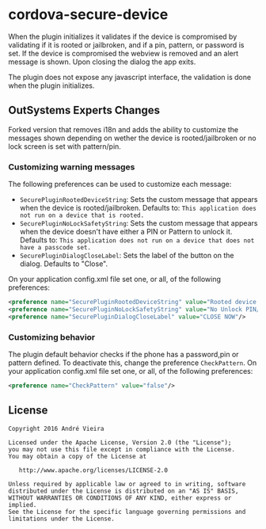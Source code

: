 # cordova-secure-device

When the plugin initializes it validates if the device is compromised by validating if it is rooted or jailbroken, and if a pin, pattern, or password is set. If the device is compromised the webview is removed and an alert message is shown. Upon closing the dialog the app exits.

The plugin does not expose any javascript interface, the validation is done when the plugin initializes.

## OutSystems Experts Changes

Forked version that removes i18n and adds the ability to customize the messages shown depending on wether the device is rooted/jailbroken or no lock screen is set with pattern/pin.

### Customizing warning messages

The following preferences can be used to customize each message:

- `SecurePluginRootedDeviceString`: Sets the custom message that appears when the device is rooted/jailbroken. Defaults to: `This application does not run on a device that is rooted.`
- `SecurePluginNoLockSafetyString`: Sets the custom message that appears when the device doesn't have either a PIN or Pattern to unlock it. Defaults to: `This application does not run on a device that does not have a passcode set.`
- `SecurePluginDialogCloseLabel`: Sets the label of the button on the dialog. Defaults to "Close".

On your application config.xml file set one, or all, of the following preferences:

```xml
<preference name="SecurePluginRootedDeviceString" value="Rooted device..."/>
<preference name="SecurePluginNoLockSafetyString" value="No Unlock PIN/Pattern is set."/>
<preference name="SecurePluginDialogCloseLabel" value="CLOSE NOW"/>
```


### Customizing behavior
The plugin default behavior checks if the phone has a password,pin or pattern defined. To deactivate this, change the preference `CheckPattern`.
On your application config.xml file set one, or all, of the following preferences:

```xml
<preference name="CheckPattern" value="false"/>
```

## License

```
Copyright 2016 André Vieira

Licensed under the Apache License, Version 2.0 (the "License");
you may not use this file except in compliance with the License.
You may obtain a copy of the License at

   http://www.apache.org/licenses/LICENSE-2.0

Unless required by applicable law or agreed to in writing, software
distributed under the License is distributed on an "AS IS" BASIS,
WITHOUT WARRANTIES OR CONDITIONS OF ANY KIND, either express or implied.
See the License for the specific language governing permissions and
limitations under the License.
```